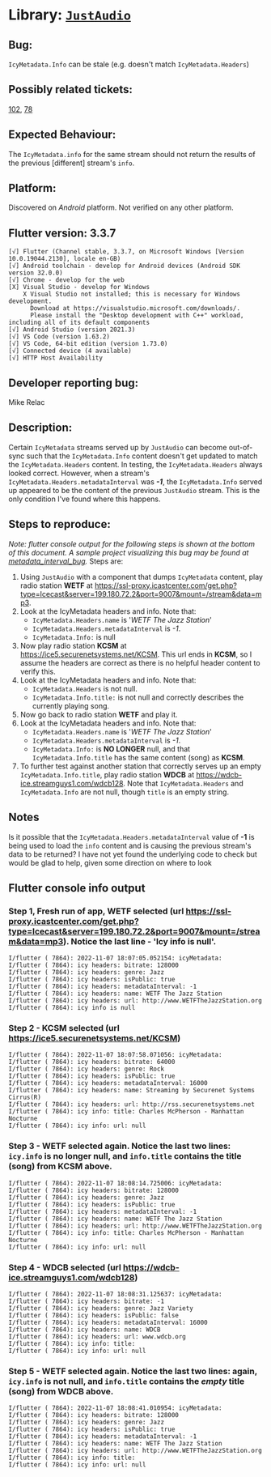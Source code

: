 # Library: [`JustAudio`](https://github.com/ryanheise/just_audio)

## Bug:
`IcyMetadata.Info` can be stale (e.g. doesn't match `IcyMetadata.Headers`)
## Possibly related tickets:
[102](https://github.com/ryanheise/just_audio/issues/102), [78](https://github.com/ryanheise/just_audio/pull/78)

## Expected Behaviour:
The `IcyMetadata.info` for the same stream should not return the results of the previous [different] stream's `info`.

## Platform:
Discovered on _Android_ platform. Not verified on any other platform.

## Flutter version: 3.3.7
```
[√] Flutter (Channel stable, 3.3.7, on Microsoft Windows [Version 10.0.19044.2130], locale en-GB)
[√] Android toolchain - develop for Android devices (Android SDK version 32.0.0)
[√] Chrome - develop for the web
[X] Visual Studio - develop for Windows
    X Visual Studio not installed; this is necessary for Windows development.
      Download at https://visualstudio.microsoft.com/downloads/.
      Please install the "Desktop development with C++" workload, including all of its default components
[√] Android Studio (version 2021.3)
[√] VS Code (version 1.63.2)
[√] VS Code, 64-bit edition (version 1.73.0)
[√] Connected device (4 available)
[√] HTTP Host Availability
```

## Developer reporting bug:
Mike Relac

## Description:
Certain `IcyMetadata` streams served up by `JustAudio` can become out-of-sync such that the `IcyMetadata.Info` content doesn't get updated to match the `IcyMetadata.Headers` content. In testing, the `IcyMetadata.Headers` always looked correct. However, when a stream's `IcyMetadata.Headers.metadataInterval` was _**-1**_, the `IcyMetadata.Info` served up appeared to be the content of the previous `JustAudio` stream. This is the only condition I've found where this happens.

## Steps to reproduce:
*Note: flutter console output for the following steps is shown at the bottom of this document. A sample project visualizing this bug may be found at [metadata_interval_bug](https://github.com/mrelac/metadata_interval_bug).*
Steps are:
1. Using `JustAudio` with a component that dumps `IcyMetadata` content, play radio station **WETF** at
 https://ssl-proxy.icastcenter.com/get.php?type=Icecast&server=199.180.72.2&port=9007&mount=/stream&data=mp3.
1. Look at the IcyMetadata headers and info. Note that:
    - `IcyMetadata.Headers.name` is '*WETF The Jazz Station*'
    - `IcyMetadata.Headers.metadataInterval` is *-1*.
    - `IcyMetadata.Info:` is null
1. Now play radio station **KCSM** at https://ice5.securenetsystems.net/KCSM. This url ends in **KCSM**, so I assume the headers are correct as there is no helpful header content to verify this.
1. Look at the IcyMetadata headers and info. Note that:
    - `IcyMetadata.Headers` is not null.
    - `IcyMetadata.Info.title:` is not null and correctly describes the currently playing song.
1. Now go back to radio station **WETF** and play it.
1. Look at the IcyMetadata headers and info. Note that:
    - `IcyMetadata.Headers.name` is '*WETF The Jazz Station*'
    - `IcyMetadata.Headers.metadataInterval` is *-1*.
    - `IcyMetadata.Info:` is **NO LONGER** null, and that `IcyMetadata.Info.title` has the same content (song) as **KCSM**.
1. To further test against another station that correctly serves up an empty `IcyMetadata.Info.title`, play radio station **WDCB** at https://wdcb-ice.streamguys1.com/wdcb128. Note that `IcyMetadata.Headers` and `IcyMetadata.Info` are not null, though `title` is an empty string.

## Notes
Is it possible that the `IcyMetadata.Headers.metadataInterval` value of **-1** is being used to load the `info` content and is causing the previous stream's data to be returned? I have not yet found the underlying code to check but would be glad to help, given some direction on where to look

## Flutter console info output
### Step 1, Fresh run of app, WETF selected (url https://ssl-proxy.icastcenter.com/get.php?type=Icecast&server=199.180.72.2&port=9007&mount=/stream&data=mp3). Notice the last line - 'Icy info is null'.
```
I/flutter ( 7864): 2022-11-07 18:07:05.052154: icyMetadata:
I/flutter ( 7864): icy headers: bitrate: 128000
I/flutter ( 7864): icy headers: genre: Jazz
I/flutter ( 7864): icy headers: isPublic: true
I/flutter ( 7864): icy headers: metadataInterval: -1
I/flutter ( 7864): icy headers: name: WETF The Jazz Station
I/flutter ( 7864): icy headers: url: http://www.WETFTheJazzStation.org
I/flutter ( 7864): icy info is null
```
### Step 2 - KCSM selected (url https://ice5.securenetsystems.net/KCSM)
```
I/flutter ( 7864): 2022-11-07 18:07:58.071056: icyMetadata:
I/flutter ( 7864): icy headers: bitrate: 64000
I/flutter ( 7864): icy headers: genre: Rock
I/flutter ( 7864): icy headers: isPublic: true
I/flutter ( 7864): icy headers: metadataInterval: 16000
I/flutter ( 7864): icy headers: name: Streaming by Securenet Systems Cirrus(R)
I/flutter ( 7864): icy headers: url: http://rss.securenetsystems.net
I/flutter ( 7864): icy info: title: Charles McPherson - Manhattan Nocturne
I/flutter ( 7864): icy info: url: null
```
### Step 3 - WETF selected again. Notice the last two lines: `icy.info` is no longer null, and `info.title` contains the title (song) from KCSM above.
```
I/flutter ( 7864): 2022-11-07 18:08:14.725006: icyMetadata:
I/flutter ( 7864): icy headers: bitrate: 128000
I/flutter ( 7864): icy headers: genre: Jazz
I/flutter ( 7864): icy headers: isPublic: true
I/flutter ( 7864): icy headers: metadataInterval: -1
I/flutter ( 7864): icy headers: name: WETF The Jazz Station
I/flutter ( 7864): icy headers: url: http://www.WETFTheJazzStation.org
I/flutter ( 7864): icy info: title: Charles McPherson - Manhattan Nocturne
I/flutter ( 7864): icy info: url: null
```
### Step 4 - WDCB selected (url https://wdcb-ice.streamguys1.com/wdcb128)
```
I/flutter ( 7864): 2022-11-07 18:08:31.125637: icyMetadata:
I/flutter ( 7864): icy headers: bitrate: -1
I/flutter ( 7864): icy headers: genre: Jazz Variety
I/flutter ( 7864): icy headers: isPublic: false
I/flutter ( 7864): icy headers: metadataInterval: 16000
I/flutter ( 7864): icy headers: name: WDCB
I/flutter ( 7864): icy headers: url: www.wdcb.org
I/flutter ( 7864): icy info: title:
I/flutter ( 7864): icy info: url: null
```

### Step 5 - WETF selected again. Notice the last two lines: again, `icy.info` is not null, and `info.title` contains the *empty* title (song) from WDCB above.
```
I/flutter ( 7864): 2022-11-07 18:08:41.010954: icyMetadata:
I/flutter ( 7864): icy headers: bitrate: 128000
I/flutter ( 7864): icy headers: genre: Jazz
I/flutter ( 7864): icy headers: isPublic: true
I/flutter ( 7864): icy headers: metadataInterval: -1
I/flutter ( 7864): icy headers: name: WETF The Jazz Station
I/flutter ( 7864): icy headers: url: http://www.WETFTheJazzStation.org
I/flutter ( 7864): icy info: title:
I/flutter ( 7864): icy info: url: null
```